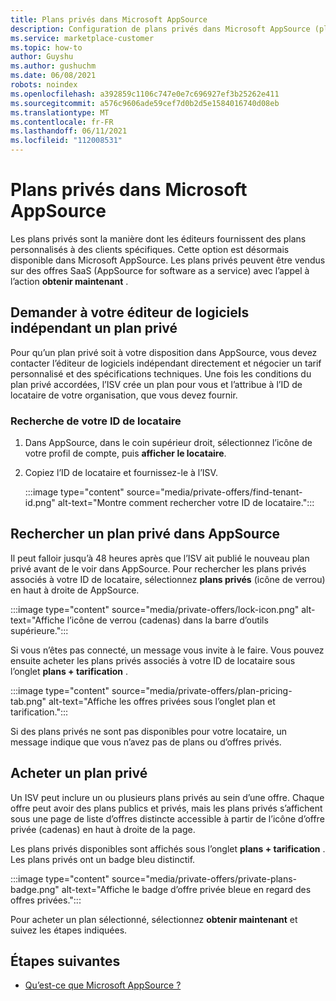 ```yaml
---
title: Plans privés dans Microsoft AppSource
description: Configuration de plans privés dans Microsoft AppSource (place de marché Azure).
ms.service: marketplace-customer
ms.topic: how-to
author: Guyshu
ms.author: gushuchm
ms.date: 06/08/2021
robots: noindex
ms.openlocfilehash: a392859c1106c747e0e7c696927ef3b25262e411
ms.sourcegitcommit: a576c9606ade59cef7d0b2d5e1584016740d08eb
ms.translationtype: MT
ms.contentlocale: fr-FR
ms.lasthandoff: 06/11/2021
ms.locfileid: "112008531"
---
```

# <a name="private-plans-in-microsoft-appsource"></a>Plans privés dans Microsoft AppSource

Les plans privés sont la manière dont les éditeurs fournissent des plans personnalisés à des clients spécifiques. Cette option est désormais disponible dans Microsoft AppSource. Les plans privés peuvent être vendus sur des offres SaaS (AppSource for software as a service) avec l’appel à l’action **obtenir maintenant** .

## <a name="ask-your-isv-for-a-private-plan"></a>Demander à votre éditeur de logiciels indépendant un plan privé

Pour qu’un plan privé soit à votre disposition dans AppSource, vous devez contacter l’éditeur de logiciels indépendant directement et négocier un tarif personnalisé et des spécifications techniques. Une fois les conditions du plan privé accordées, l’ISV crée un plan pour vous et l’attribue à l’ID de locataire de votre organisation, que vous devez fournir.

### <a name="finding-your-tenant-id"></a>Recherche de votre ID de locataire

1. Dans AppSource, dans le coin supérieur droit, sélectionnez l’icône de votre profil de compte, puis **afficher le locataire**.
2. Copiez l’ID de locataire et fournissez-le à l’ISV.

    :::image type="content" source="media/private-offers/find-tenant-id.png" alt-text="Montre comment rechercher votre ID de locataire.":::

## <a name="find-a-private-plan-in-appsource"></a>Rechercher un plan privé dans AppSource

Il peut falloir jusqu’à 48 heures après que l’ISV ait publié le nouveau plan privé avant de le voir dans AppSource. Pour rechercher les plans privés associés à votre ID de locataire, sélectionnez **plans privés** (icône de verrou) en haut à droite de AppSource.

:::image type="content" source="media/private-offers/lock-icon.png" alt-text="Affiche l’icône de verrou (cadenas) dans la barre d’outils supérieure.":::

Si vous n’êtes pas connecté, un message vous invite à le faire. Vous pouvez ensuite acheter les plans privés associés à votre ID de locataire sous l’onglet **plans + tarification** .

:::image type="content" source="media/private-offers/plan-pricing-tab.png" alt-text="Affiche les offres privées sous l’onglet plan et tarification.":::

Si des plans privés ne sont pas disponibles pour votre locataire, un message indique que vous n’avez pas de plans ou d’offres privés.

## <a name="purchase-a-private-plan"></a>Acheter un plan privé

Un ISV peut inclure un ou plusieurs plans privés au sein d’une offre. Chaque offre peut avoir des plans publics et privés, mais les plans privés s’affichent sous une page de liste d’offres distincte accessible à partir de l’icône d’offre privée (cadenas) en haut à droite de la page.

Les plans privés disponibles sont affichés sous l’onglet **plans + tarification** . Les plans privés ont un badge bleu distinctif.

:::image type="content" source="media/private-offers/private-plans-badge.png" alt-text="Affiche le badge d’offre privée bleue en regard des offres privées.":::

Pour acheter un plan sélectionné, sélectionnez **obtenir maintenant** et suivez les étapes indiquées.

## <a name="next-steps"></a>Étapes suivantes

- [Qu’est-ce que Microsoft AppSource ?](appsource-overview.md)
